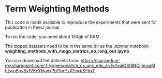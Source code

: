 # Term Weighting Methods

This code is made available to reproduce the experiments that were sent for publication in PeerJ journal.

To run the code, you need about 130gb of RAM.

The zipped datasets need to be in the same dir as the Jupyter notebook **weighting_methods_with_mogp_metrics_no_long_out.ipynb**

You can download the datasets from: https://csunseduar-my.sharepoint.com/:f:/g/personal/cb_cs_uns_edu_ar/Eu1xqiOSt8NCjmuvaMhIsyoBpvSv1VKeYhkwxPbYIbrYzA?e=bSFbxT
